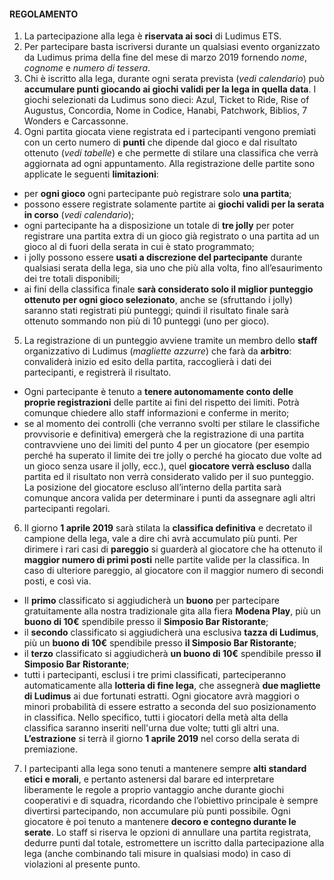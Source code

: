 #### REGOLAMENTO
1. La partecipazione alla lega è **riservata ai soci** di Ludimus ETS.
2. Per partecipare basta iscriversi durante un qualsiasi evento organizzato da Ludimus prima della fine del mese di marzo 2019 fornendo *nome*, *cognome* e *numero di tessera*.
3. Chi è iscritto alla lega, durante ogni serata prevista (*vedi calendario*) può **accumulare punti giocando ai giochi validi per la lega in quella data**. I giochi selezionati da Ludimus sono dieci: Azul, Ticket to Ride, Rise of Augustus, Concordia, Nome in Codice, Hanabi, Patchwork, Biblios, 7 Wonders e Carcassonne.
4. Ogni partita giocata viene registrata ed i partecipanti vengono premiati con un certo numero di **punti** che dipende dal gioco e dal risultato ottenuto (*vedi tabelle*) e che permette di stilare una classifica che verrà aggiornata ad ogni appuntamento. Alla registrazione delle partite sono applicate le seguenti **limitazioni**:
  * per **ogni gioco** ogni partecipante può registrare solo **una partita**;
  * possono essere registrate solamente partite ai **giochi validi per la serata in corso** (*vedi calendario*);
  * ogni partecipante ha a disposizione un totale di **tre jolly** per poter registrare una partita extra di un gioco già registrato o una partita ad un gioco al di fuori della serata in cui è stato programmato;
  * i jolly possono essere **usati a discrezione del partecipante** durante qualsiasi serata della lega, sia uno che più alla volta, fino all’esaurimento dei tre totali disponibili;
  * ai fini della classifica finale **sarà considerato solo il miglior punteggio ottenuto per ogni gioco selezionato**, anche se (sfruttando i jolly) saranno stati registrati più punteggi; quindi il risultato finale sarà ottenuto sommando non più di 10 punteggi (uno per gioco).
5. La registrazione di un punteggio avviene tramite un membro dello **staff** organizzativo di Ludimus (*magliette azzurre*) che farà da **arbitro**: convaliderà inizio ed esito della partita, raccoglierà i dati dei partecipanti, e registrerà il risultato.
  * Ogni partecipante è tenuto a **tenere autonomamente conto delle proprie registrazioni** delle partite ai fini del rispetto dei limiti. Potrà comunque chiedere allo staff informazioni e conferme in merito;
  * se al momento dei controlli (che verranno svolti per stilare le classifiche provvisorie e definitiva) emergerà che la registrazione di una partita contravviene uno dei limiti del punto 4 per un giocatore (per esempio perché ha superato il limite dei tre jolly o perché ha giocato due volte ad un gioco senza usare il jolly, ecc.), quel **giocatore verrà escluso** dalla partita ed il risultato non verrà considerato valido per il suo punteggio. La posizione del giocatore escluso all’interno della partita sarà comunque ancora valida per determinare i punti da assegnare agli altri partecipanti regolari.
6. Il giorno **1 aprile 2019** sarà stilata la **classifica definitiva** e decretato il campione della lega, vale a dire chi avrà accumulato più punti. Per dirimere i rari casi di **pareggio** si guarderà al giocatore che ha ottenuto il **maggior numero di primi posti** nelle partite valide per la classifica. In caso di ulteriore pareggio, al giocatore con il maggior numero di secondi posti, e così via.
  * Il **primo** classificato si aggiudicherà un **buono** per partecipare gratuitamente alla nostra tradizionale gita alla fiera **Modena Play**, più un **buono di 10€** spendibile presso il **Simposio Bar Ristorante**;
  * il **secondo** classificato si aggiudicherà una esclusiva **tazza di Ludimus**, più un **buono di 10€** spendibile presso **il Simposio Bar Ristorante**;
  * il **terzo** classificato si aggiudicherà **un buono di 10€** spendibile presso **il Simposio Bar Ristorante**;
  * tutti i partecipanti, esclusi i tre primi classificati, parteciperanno automaticamente alla **lotteria di fine lega**, che assegnerà **due magliette di Ludimus** ai due fortunati estratti. Ogni giocatore avrà maggiori o minori probabilità di essere estratto a seconda del suo posizionamento in classifica. Nello specifico, tutti i giocatori della metà alta della classifica saranno inseriti nell'urna due volte; tutti gli altri una. **L’estrazione** si terrà il giorno **1 aprile 2019** nel corso della serata di premiazione.
7. I partecipanti alla lega sono tenuti a mantenere sempre **alti standard etici e morali**, e pertanto astenersi dal barare ed interpretare liberamente le regole a proprio vantaggio anche durante giochi cooperativi e di squadra, ricordando che l’obiettivo principale è sempre divertirsi partecipando, non accumulare più punti possibile. Ogni giocatore è poi tenuto a mantenere **decoro e contegno durante le serate**. Lo staff si riserva le opzioni di annullare una partita registrata, dedurre punti dal totale, estromettere un iscritto dalla partecipazione alla lega (anche combinando tali misure in qualsiasi modo) in caso di violazioni al presente punto.
